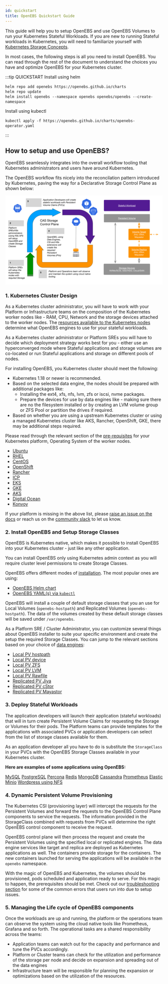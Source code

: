 ```yaml
---
id: quickstart
title: OpenEBS Quickstart Guide
---
```


This guide will help you to setup OpenEBS and use OpenEBS Volumes to run your Kubernetes Stateful Workloads. If you are new to running Stateful workloads in Kubernetes, you will need to familiarize yourself with [Kubernetes Storage Concepts](/concepts/k8s-storage).


In most cases, the following steps is all you need to install OpenEBS. You can read through the rest of the document to understand the choices you have and optimize OpenEBS for your Kubernetes cluster. 
 
:::tip QUICKSTART
  Install using helm
  ```
  helm repo add openebs https://openebs.github.io/charts
  helm repo update
  helm install openebs --namespace openebs openebs/openebs --create-namespace
  ```

  Install using kubectl 
  ```
  kubectl apply -f https://openebs.github.io/charts/openebs-operator.yaml
  ```
:::

## How to setup and use OpenEBS?

OpenEBS seamlessly integrates into the overall workflow tooling that Kubernetes administrators and users have around Kubernetes. 

The OpenEBS workflow fits nicely into the reconcilation pattern introduced by Kubernetes, paving the way for a Declarative Storage Control Plane as shown below: 

![control plane overview](../assets/control-plane-overview.svg)

### 1. Kubernetes Cluster Design

As a Kubernetes cluster administrator, you will have to work with your Platform or Infrastructure teams on the composition of the Kubernetes worker nodes like - RAM, CPU, Network and the storage devices attached to the worker nodes. The [resources available to the Kubernetes nodes](/concepts/casengines#node-capabilities) determine what OpenEBS engines to use for your stateful workloads. 

As a Kubernetes cluster administrator or Platform SREs you will have to decide which deployment strategy works best for you - either use an hyperconverged mode where Stateful applications and storage volumes are co-located or run Stateful applications and storage on different pools of nodes. 

For installing OpenEBS, you Kubernetes cluster should meet the following:
- Kubernetes 1.18 or newer is recommended. 
- Based on the selected data engine, the nodes should be prepared with additional packages like:
  - Installing the ext4, xfs, nfs, lvm, zfs or iscsi, nvme packages.
  - Prepare the devices for use by data engines like - making sure there are no the filesystem installed or by creating an LVM volume group or ZFS Pool or partition the drives if required. 
- Based on whether you are using a upstream Kubernetes cluster or using a managed Kubernetes cluster like AKS, Rancher, OpenShift, GKE, there may be additional steps required. 

Please read through the relevant section of the [pre-requisites](/user-guides/prerequisites) for your Kubernetes platform, Operating System of the worker nodes.
- [Ubuntu](/user-guides/prerequisites#ubuntu)
- [RHEL](/user-guides/prerequisites#rhel)
- [CentOS](/user-guides/prerequisites#centos)
- [OpenShift](/user-guides/prerequisites#openshift)
- [Rancher](/user-guides/prerequisites#rancher)
- [ICP](/user-guides/prerequisites#icp)
- [EKS](/user-guides/prerequisites#eks)
- [GKE](/user-guides/prerequisites#gke)
- [AKS](/user-guides/prerequisites#aks)
- [Digital Ocean](/user-guides/prerequisites#do)
- [Konvoy](/user-guides/prerequisites#konvoy)

If your platform is missing in the above list, please [raise an issue on the docs](https://github.com/openebs/openebs/issues/new/choose) or reach us on the [community slack](/introduction/community) to let us know. 

### 2. Install OpenEBS and Setup Storage Classes

OpenEBS is Kubernetes native, which makes it possible to install OpenEBS into your Kubernetes cluster - just like any other application. 

You can install OpenEBS only using Kubernetes admin context as you will require cluster level permissions to create Storage Classes. 

OpenEBS offers different modes of [installation](/user-guides/installation). The most popular ones are using:
- [OpenEBS Helm chart](//user-guides/installation#installation-through-helm)
- [OpenEBS YAML(s) via `kubectl`](//user-guides/installation#installation-through-kubectl)

OpenEBS will install a couple of default storage classes that you an use for Local Volumes (`openebs-hostpath`) and Replicated Volumes (`openebs-hostpath`). The data of the volumes created by these default storage classes will be saved under `/var/openebs`. 

As a Platform SRE / Cluster Administrator, you can customize several things about OpenEBS installer to suite your specific environment and create the setup the required Storage Classes. You can jump to the relevant sections based on your choice of [data engines](concepts/casengines#data-engine-capabilities):

- [Local PV hostpath](/user-guides/localpv-hostpath)
- [Local PV device](/user-guides/localpv-device)
- [Local PV ZFS](https://github.com/openebs/zfs-localpv)
- [Local PV LVM](https://github.com/openebs/lvm-localpv)
- [Local PV Rawfile](https://github.com/openebs/rawfile-localpv)
- [Replicated PV Jiva](https://github.com/openebs/jiva-operator)
- [Replicated PV cStor](https://github.com/openebs/cstor-operators/blob/master/docs/quick.md)
- [Replicated PV Mayastor](https://mayastor.gitbook.io/introduction/)

### 3. Deploy Stateful Workloads

The application developers will launch their application (stateful workloads) that will in turn create Persistent Volume Claims for requesting the Storage or Volumes for their pods. The Platform teams can provide templates for the applications with associated PVCs or application developers can select from the list of storage classes available for them. 

As an application developer all you have to do is substitute the `StorageClass` in your PVCs with the OpenEBS Storage Classes available in your Kubernetes cluster. 

**Here are examples of some applications using OpenEBS:**

[MySQL](/stateful-applications/mysql)
[PostgreSQL](/stateful-applications/postgres)
[Percona](/stateful-applications/percona)
[Redis](/stateful-applications/redis)
[MongoDB](/stateful-applications/mongo)
[Cassandra](/stateful-applications/cassandra)
[Prometheus](/stateful-applications/prometheus)
[Elastic](/stateful-applications/elasticsearch)
[Minio](/stateful-applications/minio)
[Wordpress using NFS](/stateful-applications/rwm)

### 4. Dynamic Persistent Volume Provisioning

The Kubernetes CSI (provisioning layer) will intercept the requests for the Persistent Volumes and forward the requests to the OpenEBS Control Plane components to service the requests. The information provided in the StorageClass combined with requests from PVCs will determine the right OpenEBS control component to receive the request. 

OpenEBS control plane will then process the request and create the Persistent Volumes using the specified local or replicated engines. The data engine services like target and replica are deployed as Kubernetes applications as well. The containers provide storage for the containers. The new containers launched for serving the applications will be available in the `openebs` namespace. 

With the magic of OpenEBS and Kubernetes, the volumes should be provisioned, pods scheduled and application ready to serve. For this magic to happen, the prerequisites should be met. Check out our [troubleshooting section](/troubleshooting/troubleshooting) for some of the common errors that users run into due to setup issues. 


### 5. Managing the Life cycle of OpenEBS components

Once the workloads are up and running, the platform or the operations team can observe the system using the cloud native tools like Prometheus, Grafana and so forth. The operational tasks are a shared responsibility across the teams: 
* Application teams can watch out for the capacity and performance and tune the PVCs accordingly. 
* Platform or Cluster teams can check for the utilization and performance of the storage per node and decide on expansion and spreading out of the data engines 
* Infrastructure team will be responsible for planning the expansion or optimizations based on the utilization of the resources.


